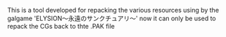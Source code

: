 This is a tool developed for repacking the various resources using by the galgame 'ELYSION～永遠のサンクチュアリ～'
now it can only be used to repack the CGs back to thte .PAK file
